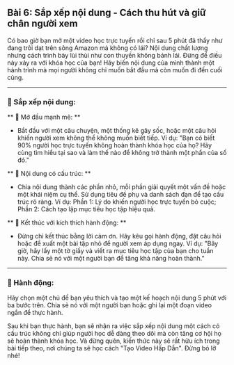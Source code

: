 ## Bài 6: Sắp xếp nội dung - Cách thu hút và giữ chân người xem

Có bao giờ bạn mở một video học trực tuyến rồi chỉ sau 5 phút đã thấy như đang trôi dạt trên sông Amazon mà không có lái? Nội dung chất lượng nhưng cách trình bày lùi thùi như con thuyền không bánh lái. Đừng để điều này xảy ra với khóa học của bạn! Hãy biến nội dung của mình thành một hành trình mà mọi người không chỉ muốn bắt đầu mà còn muốn đi đến cuối cùng.

---

### 📌 Sắp xếp nội dung:

** 🔹 Mở đầu mạnh mẽ:  **
- Bắt đầu với một câu chuyện, một thống kê gây sốc, hoặc một câu hỏi khiến người xem không thể không muốn biết tiếp.
Ví dụ: "Bạn có biết 90% người học trực tuyến không hoàn thành khóa học của họ? Hãy cùng tìm hiểu tại sao và làm thế nào để không trở thành một phần của số đó."

** 🔹 Nội dung có cấu trúc:  **
- Chia nội dung thành các phần nhỏ, mỗi phần giải quyết một vấn đề hoặc một khái niệm cụ thể. Sử dụng tiêu đề phụ và danh sách đạn để tạo cấu trúc rõ ràng.
Ví dụ: Phần 1: Lý do khiến người học trực tuyến bỏ cuộc; Phần 2: Cách tạo lập mục tiêu học tập hiệu quả.

** 🔹 Kết thúc với kích thích hành động:  **
- Đừng chỉ kết thúc bằng lời cảm ơn. Hãy kêu gọi hành động, đặt câu hỏi hoặc đề xuất một bài tập nhỏ để người xem áp dụng ngay.
Ví dụ: "Bây giờ, hãy lấy một tờ giấy và viết ra mục tiêu học tập của bạn cho tuần này. Chia sẻ nó với một người bạn để tăng khả năng hoàn thành."

---

### 🚀 Hành động:

Hãy chọn một chủ đề bạn yêu thích và tạo một kế hoạch nội dung 5 phút với ba bước trên. Chia sẻ nó với một người bạn hoặc ghi lại một đoạn video ngắn để thực hành.

Sau khi bạn thực hành, bạn sẽ nhận ra việc sắp xếp nội dung một cách có cấu trúc không chỉ giúp người học dễ dàng theo dõi mà còn tăng cơ hội họ sẽ hoàn thành khóa học. Và đừng quên, kiến thức này sẽ rất hữu ích trong bài tiếp theo, nơi chúng ta sẽ học cách "Tạo Video Hấp Dẫn". Đừng bỏ lỡ nhé!